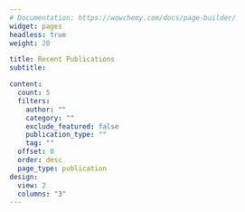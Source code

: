 ```yaml
---
# Documentation: https://wowchemy.com/docs/page-builder/
widget: pages
headless: true
weight: 20

title: Recent Publications
subtitle:

content:
  count: 5
  filters:
    author: ""
    category: ""
    exclude_featured: false
    publication_type: ""
    tag: ""
  offset: 0
  order: desc
  page_type: publication
design:
  view: 2
  columns: "3"
---
```

